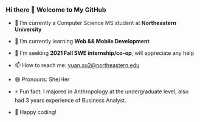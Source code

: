 ### Hi there 👋 Welcome to My GitHub


- 🔭 I’m currently a Computer Science MS student at **Northeastern University** 
- 🌱 I’m currently learning **Web && Mobile Development**
- 👯 I'm seeking **2021 Fall SWE internship/co-op**, will appreciate any help 
- 📫 How to reach me: yuan.xu2@northeastern.edu
- 😄 Pronouns: She/Her
- ⚡ Fun fact: I majored in Anthropology at the undergraduate level, also had 3 years experience of Business Analyst.

- 👏 Happy coding!
